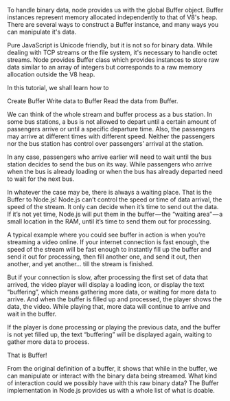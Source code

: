 To handle binary data, node provides us with the global Buffer object. Buffer instances represent memory allocated independently to that of V8's heap. There are several ways to construct a Buffer instance, and many ways you can manipulate it's data.

Pure JavaScript is Unicode friendly, but it is not so for binary data. While dealing with TCP streams or the file system, it's necessary to handle octet streams. Node provides Buffer class which provides instances to store raw data similar to an array of integers but corresponds to a raw memory allocation outside the V8 heap.

In this tutorial, we shall learn how to

Create Buffer
Write data to Buffer
Read the data from Buffer.

We can think of the whole stream and buffer process as a bus station. In some bus stations, a bus is not allowed to depart until a certain amount of passengers arrive or until a specific departure time. Also, the passengers may arrive at different times with different speed. Neither the passengers nor the bus station has control over passengers’ arrival at the station.

In any case, passengers who arrive earlier will need to wait until the bus station decides to send the bus on its way. While passengers who arrive when the bus is already loading or when the bus has already departed need to wait for the next bus.

In whatever the case may be, there is always a waiting place. That is the Buffer to Node.js! Node.js can’t control the speed or time of data arrival, the speed of the stream. It only can decide when it’s time to send out the data. If it’s not yet time, Node.js will put them in the buffer — the “waiting area” — a small location in the RAM, until it’s time to send them out for processing.

A typical example where you could see buffer in action is when you’re streaming a video online. If your internet connection is fast enough, the speed of the stream will be fast enough to instantly fill up the buffer and send it out for processing, then fill another one, and send it out, then another, and yet another… till the stream is finished.

But if your connection is slow, after processing the first set of data that arrived, the video player will display a loading icon, or display the text “buffering”, which means gathering more data, or waiting for more data to arrive. And when the buffer is filled up and processed, the player shows the data, the video. While playing that, more data will continue to arrive and wait in the buffer.

If the player is done processing or playing the previous data, and the buffer is not yet filled up, the text “buffering” will be displayed again, waiting to gather more data to process.

That is Buffer!

From the original definition of a buffer, it shows that while in the buffer, we can manipulate or interact with the binary data being streamed. What kind of interaction could we possibly have with this raw binary data? The Buffer implementation in Node.js provides us with a whole list of what is doable. 

